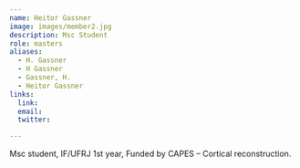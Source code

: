 ```yaml
---
name: Heitor Gassner
image: images/member2.jpg
description: Msc Student
role: masters
aliases:
  - H. Gassner
  - H Gassner
  - Gassner, H.
  - Heitor Gassner
links:
  link: 
  email: 
  twitter: 

---
```


Msc student, IF/UFRJ 1st year, Funded by CAPES – Cortical reconstruction.
